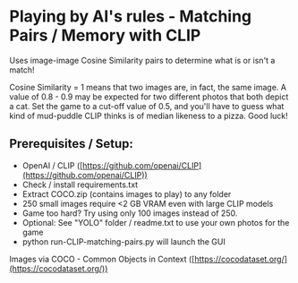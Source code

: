 # Playing by AI's rules - Matching Pairs / Memory with CLIP



Uses image-image Cosine Similarity pairs to determine what is or isn't a match!

Cosine Similarity = 1 means that two images are, in fact, the same image.
A value of 0.8 - 0.9 may be expected for two different photos that both depict a cat.
Set the game to a cut-off value of 0.5, and you'll have to guess what kind of mud-puddle CLIP thinks is of median likeness to a pizza. Good luck!

## Prerequisites / Setup:

- OpenAI / CLIP ([https://github.com/openai/CLIP](https://github.com/openai/CLIP))
- Check / install requirements.txt
- Extract COCO.zip (contains images to play) to any folder
- 250 small images require <2 GB VRAM even with large CLIP models
- Game too hard? Try using only 100 images instead of 250.
- Optional: See "YOLO" folder / readme.txt to use your own photos for the game
- python run-CLIP-matching-pairs.py will launch the GUI

Images via COCO - Common Objects in Context ([https://cocodataset.org/](https://cocodataset.org/))
